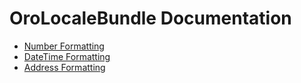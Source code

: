 OroLocaleBundle Documentation
=============================

- [Number Formatting](./reference/number-formatting.md)
- [DateTime Formatting](./reference/datetime-formatting.md)
- [Address Formatting](./reference/address-formatting.md)